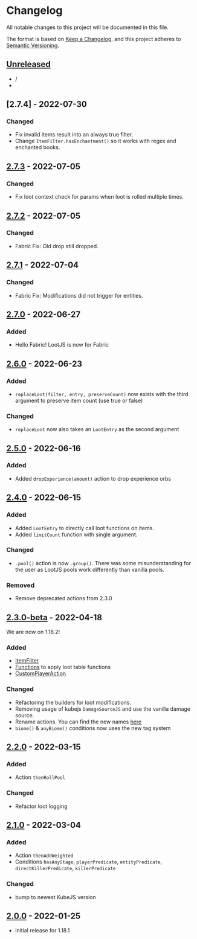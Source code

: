 # Changelog

All notable changes to this project will be documented in this file.

The format is based on [Keep a Changelog],
and this project adheres to [Semantic Versioning].

## [Unreleased]
- /
- 
## [2.7.4] - 2022-07-30
### Changed
- Fix invalid items result into an always true filter.
- Change `ItemFilter.hasEnchantment()` so it works with regex and enchanted books.

## [2.7.3] - 2022-07-05
### Changed
- Fix loot context check for params when loot is rolled multiple times.

## [2.7.2] - 2022-07-05
### Changed
- Fabric Fix: Old drop still dropped.

## [2.7.1] - 2022-07-04
### Changed
- Fabric Fix: Modifications did not trigger for entities.

## [2.7.0] - 2022-06-27
### Added
- Hello Fabric! LootJS is now for Fabric

## [2.6.0] - 2022-06-23
### Added
- `replaceLoot(filter, entry, preserveCount)` now exists with the third argument to preserve item count (use true or false)
### Changed
- `replaceLoot` now also takes an `LootEntry` as the second argument

## [2.5.0] - 2022-06-16
### Added
- Added `dropExperience(amount)` action to drop experience orbs

## [2.4.0] - 2022-06-15
### Added
- Added `LootEntry` to directly call loot functions on items.
- Added `limitCount` function with single argument.

### Changed
- `.pool()` action is now `.group()`. There was some misunderstanding for the user as LootJS pools work differently than vanilla pools.

### Removed
- Remove deprecated actions from 2.3.0

## [2.3.0-beta] - 2022-04-18
We are now on 1.18.2!

### Added
- [ItemFilter](https://github.com/AlmostReliable/lootjs/wiki/1.18.2-Types#itemfilters)
- [Functions](https://github.com/AlmostReliable/lootjs/wiki/1.18.2-Functions) to apply loot table functions
- [CustomPlayerAction](https://github.com/AlmostReliable/lootjs/wiki/1.18.2-Actions#playeractioncallback)

### Changed
- Refactoring the builders for loot modifications.
- Removing usage of kubejs `DamageSourceJS` and use the vanilla damage source.
- Rename actions. You can find the new names [here](https://github.com/AlmostReliable/lootjs/wiki/1.18.2-Actions)
- `biome()` & `anyBiome()` conditions now uses the new tag system

## [2.2.0] - 2022-03-15
### Added
- Action `thenRollPool`
### Changed
- Refactor loot logging

## [2.1.0] - 2022-03-04
### Added
- Action `thenAddWeighted`
- Conditions `hasAnyStage`, `playerPredicate`, `entityPredicate`, `directKillerPredicate`, `killerPredicate`
### Changed
- bump to newest KubeJS version

## [2.0.0] - 2022-01-25
- initial release for 1.18.1

<!-- Links -->
[keep a changelog]: https://keepachangelog.com/en/1.0.0/
[semantic versioning]: https://semver.org/spec/v2.0.0.html

<!-- Versions -->
[unreleased]: https://github.com/AlmostReliable/lootjs/compare/1.18...HEAD
[2.7.3]: https://github.com/AlmostReliable/lootjs/releases/tag/v1.18-2.7.3
[2.7.2]: https://github.com/AlmostReliable/lootjs/releases/tag/v1.18-2.7.2
[2.7.1]: https://github.com/AlmostReliable/lootjs/releases/tag/v1.18-2.7.1
[2.7.0]: https://github.com/AlmostReliable/lootjs/releases/tag/v1.18-2.7.0
[2.6.0]: https://github.com/AlmostReliable/lootjs/releases/tag/v1.18-2.6.0
[2.5.0]: https://github.com/AlmostReliable/lootjs/releases/tag/v1.18-2.5.0
[2.4.0]: https://github.com/AlmostReliable/lootjs/releases/tag/v1.18-2.4.0
[2.3.0-beta]: https://github.com/AlmostReliable/lootjs/releases/tag/v1.18-2.3.0-beta
[2.2.0]: https://github.com/AlmostReliable/lootjs/releases/tag/v1.18-2.2.0
[2.1.0]: https://github.com/AlmostReliable/lootjs/releases/tag/v1.18-2.1.0
[2.0.0]: https://github.com/AlmostReliable/lootjs/releases/tag/v1.18-2.0.0
